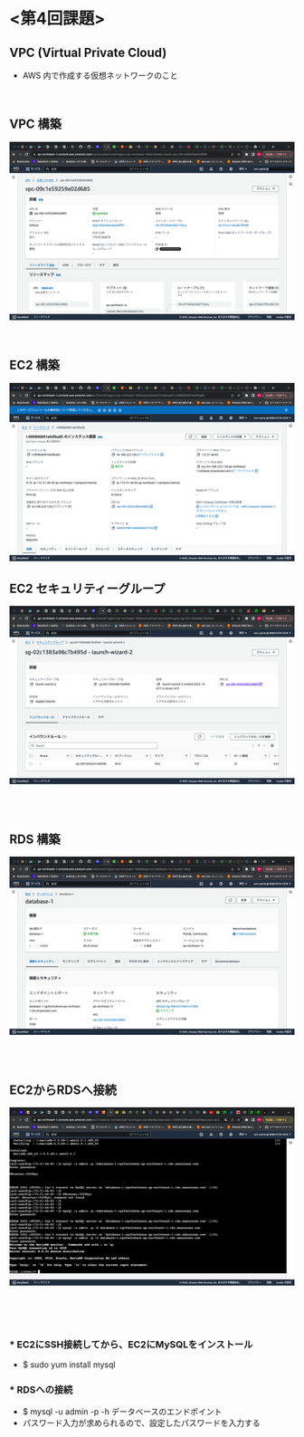 # <第4回課題>

## VPC (Virtual Private Cloud)
  - AWS 内で作成する仮想ネットワークのこと
<br>

## VPC 構築
![VPC構築](./VPC.1-img.png)


<br>

## EC2 構築
![EC2構築](./EC2.1-img.png)

## EC2 セキュリティーグループ
![EC2](./EC2.2-img.png)

<br>
<br>


## RDS 構築
![RDS構築](./RDS.1-img.png)


<br>
<br>

## EC2からRDSへ接続
![EC2からRDSへの接続](./EC2-RDSへの接続.img.png)


<br>
<br>
<br>

     
### * EC2にSSH接続してから、EC2にMySQLをインストール
- $ sudo yum install mysql

### * RDSへの接続
- $ mysql -u admin -p -h データベースのエンドポイント
- パスワード入力が求められるので、設定したパスワードを入力する



